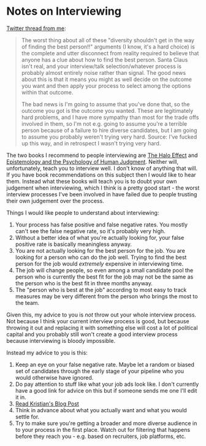 # Notes on Interviewing

[Twitter thread from me](https://twitter.com/DRMacIver/status/1046341533992128512):

> The worst thing about all of these "diversity shouldn't get in the way of finding the best person!!" arguments (I know, it's a hard choice) is the complete and utter disconnect from reality required to believe that anyone has a clue about how to find the best person.
> Santa Claus isn't real, and your interview/talk selection/whatever process is probably almost entirely noise rather than signal.
> The good news about this is that it means you might as well decide on the outcome you want and then apply your process to select among the options within that outcome.
> 
> The bad news is I'm going to assume that you've done that, so the outcome you got is the outcome you wanted.
> These are legitimately hard problems, and I have more sympathy than most for the trade offs involved in them, so I'm not e.g. going to assume you're a terrible person because of a failure to hire diverse candidates, but I am going to assume you probably weren't trying very hard.
> Source: I've fucked up this way, and in retrospect I wasn't trying very hard.

The two books I recommend to people interviewing are [The Halo Effect](https://amzn.to/2P0g8Qr) and [Epistemology and the Psychology of Human Judgment](https://amzn.to/2ReeP1J).
Neither will, unfortunately, teach you to interview well. I don't know of anything that will. If you have book recommendations on this subject then I would like to hear them.
Instead what these books will teach you is to doubt your own judgement when interviewing, which I think is a pretty good start - the worst interview processes I've been involved in have failed due to people trusting their own judgement over the process.

Things I would like people to understand about interviewing:

1. Your process has false positive and false negative rates. You mostly can't see the false negative rate, so it's probably very high.
2. Without a better idea of what you're actually looking for, your false positive rate is basically meaningless anyway.
3. You are not actually looking for the best person for the job. You are looking for a person who can do the job well. Trying to find the best person for the job would *extremely* expensive in interviewing time.
4. The job will change people, so even among a small candidate pool the person who is currently the best fit for the job may not be the same as the person who is the best fit in three months anyway.
5. The "person who is best at the job" according to most easy to track measures may be very different from the person who brings the most to the team.

Given this, my advice to you is *not* throw out your whole interview process. Not because I think your current interview process is good, but because throwing it out and replacing it with something else will cost a lot of political capital and you probably still won't create a good interview process because interviewing is bloody impossible.

Instead my advice to you is this:

1. Keep an eye on your false negative rate. Maybe let a random or biased set of candidates through the early stage of your pipeline who you would otherwise have ignored.
2. Do pay attention to stuff like what your job ads look like. I don't currently have a good link for advice on this but if someone sends me one I'll edit it in.
3. [Read Kristian's Blog Post](https://blog.doismellburning.co.uk/how-not-to-screw-up-hiring/)
4. Think in advance about what you actually want and what you would settle for.
5. Try to make sure you're getting a broader and more diverse audience in to your process in the first place. Watch out for filtering that happens before they reach you - e.g. based on recruiters, job platforms, etc.
